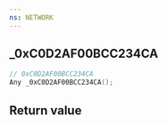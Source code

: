 ```yaml
---
ns: NETWORK
---
```

## _0xC0D2AF00BCC234CA

```c
// 0xC0D2AF00BCC234CA
Any _0xC0D2AF00BCC234CA();
```


## Return value
